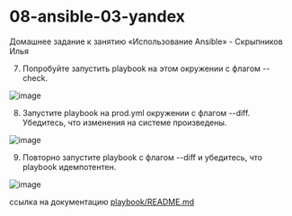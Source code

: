 # 08-ansible-03-yandex
Домашнее задание к занятию «Использование Ansible» - Скрыпников Илья

7. Попробуйте запустить playbook на этом окружении с флагом --check.
   
![image](https://github.com/user-attachments/assets/a83755e2-3a2b-4bdf-8715-132c2856bcae)

8. Запустите playbook на prod.yml окружении с флагом --diff. Убедитесь, что изменения на системе произведены.

![image](https://github.com/user-attachments/assets/73633a37-125f-4a00-93a0-f2076921c21c)

9. Повторно запустите playbook с флагом --diff и убедитесь, что playbook идемпотентен.

![image](https://github.com/user-attachments/assets/def0b72e-216e-470c-91b4-a8f691e94982)

ссылка на документацию [playbook/README.md](https://github.com/Skrypnikoviv/08-ansible-02/edit/main/playbook/README.md)


